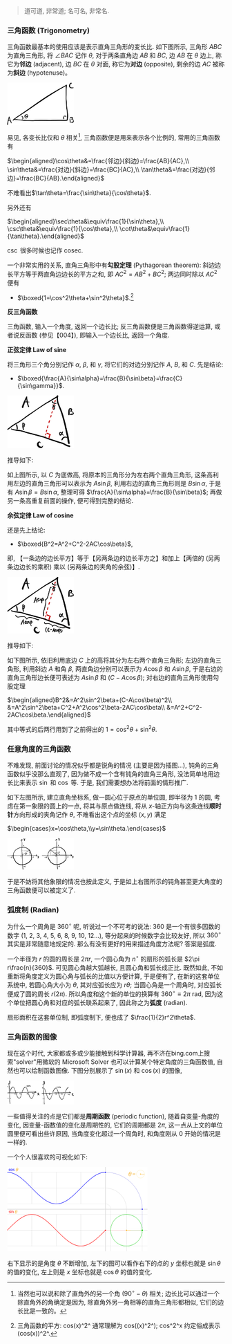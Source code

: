> 道可道, 非常道; 名可名, 非常名.

### 三角函数 (Trigonometry)

三角函数最基本的使用应该是表示直角三角形的变长比. 如下图所示, 三角形 $ABC$ 为直角三角形, 将 $\angle BAC$ 记作 $\theta$, 对于两条直角边 $AB$ 和 $BC$, 边 $AB$ 在 $\theta$ 边上, 称它为**邻边** (adjacent), 边 $BC$ 在 $\theta$ 对面, 称它为**对边** (opposite), 剩余的边 $AC$ 被称为**斜边** (hypotenuse)。

<img src="image-20230308142717670.png" alt="image-20230308142717670" style="zoom:15%;" />

易见, 各变长比仅和 $\theta$ 相关[^1], 三角函数便是用来表示各个比例的, 常用的三角函数有

$\begin{aligned}\cos\theta&=\frac{邻边}{斜边}=\frac{AB}{AC},\\
\sin\theta&=\frac{对边}{斜边}=\frac{BC}{AC},\\
\tan\theta&=\frac{对边}{邻边}=\frac{BC}{AB}.\end{aligned}$

不难看出$\tan\theta=\frac{\sin\theta}{\cos\theta}$.

另外还有

$\begin{aligned}\sec\theta&\equiv\frac{1}{\sin\theta},\\
\csc\theta&\equiv\frac{1}{\cos\theta},\\
\cot\theta&\equiv\frac{1}{\tan\theta}.\end{aligned}$

$\csc$ 很多时候也记作 $\text{cosec}$.

一个非常实用的关系, 直角三角形中有**勾股定理** (Pythagorean theorem): 斜边边长平方等于两直角边边长的平方之和, 即 $AC^2=AB^2+BC^2$; 两边同时除以 $AC^2$ 便有

-  $\boxed{1=\cos^2\theta+\sin^2\theta}$.[^2]

**反三角函数**

三角函数, 输入一个角度, 返回一个边长比; 反三角函数便是三角函数得逆运算, 或者说反函数 (参见【004】), 即输入一个边长比, 返回一个角度.

**正弦定律 Law of sine**

将三角形三个角分别记作 $\alpha$, $\beta$, 和 $\gamma$, 将它们的对边分别记作 $A$, $B$, 和 $C$. 先是结论:

-  $\boxed{\frac{A}{\sin\alpha}=\frac{B}{\sin\beta}=\frac{C}{\sin\gamma}}$.

<img src="image-20230308142913522.png" alt="image-20230308142913522" style="zoom:15%;" />

推导如下:

如上图所示, 以 $C$ 为底做高, 将原本的三角形分为左右两个直角三角形, 这条高利用左边的直角三角形可以表示为 $A\sin\beta$, 利用右边的直角三角形则是 $B\sin\alpha$, 于是有 $A\sin\beta=B\sin\alpha$, 整理可得 $\frac{A}{\sin\alpha}=\frac{B}{\sin\beta}$; 再做另一条高重复前面的操作, 便可得到完整的结论.

**余弦定律 Law of cosine**

还是先上结论:

-  $\boxed{B^2=A^2+C^2-2AC\cos\beta}$,

即, 【一条边的边长平方】等于【另两条边的边长平方之】和加上【两倍的 (另两条边边长的乘积) 乘以 (另两条边的夹角的余弦)】. 

<img src="image-20230308151417631.png" alt="image-20230308151417631" style="zoom:15%;" />

推导如下:

如下图所示, 依旧利用底边 $C$ 上的高将其分为左右两个直角三角形; 左边的直角三角形, 利用斜边 $A$ 和角 $\beta$, 两直角边分别可以表示为 $A\cos\beta$ 和 $A\sin\beta$, 于是右边的直角三角形边长便可表述为 $A\sin\beta$ 和 $(C-A\cos\beta)$; 对右边的直角三角形使用勾股定理

$\begin{aligned}B^2&=A^2\sin^2\beta+(C-A\cos\beta)^2\\
&=A^2\sin^2\beta+C^2+A^2\cos^2\beta-2AC\cos\beta\\
&=A^2+C^2-2AC\cos\beta.\end{aligned}$

其中等式的后两行用到了之前得出的 $1=\cos^2\theta+\sin^2\theta$.

### 任意角度的三角函数

不难发现, 前面讨论的情况似乎都是锐角的情况 (主要是因为插图...), 钝角的三角函数似乎没那么直观了, 因为做不成一个含有钝角的直角三角形, 没法简单地用边长比来表示 $\sin$ 和 $\cos$ 等. 于是, 我们需要想办法将前面的情形推广.

如下左图所示, 建立直角坐标系, 做一圆心位于原点的单位圆, 即半径为 $1$ 的圆, 考虑在第一象限的圆上的一点, 将其与原点做连线, 将从 $x$-轴正方向与这条连线**顺时针**方向形成的夹角记作 $\theta$, 不难看出这个点的坐标 $(x,y)$ 满足

$\begin{cases}x=\cos\theta,\\y=\sin\theta.\end{cases}$

<img src="image-20230316171124433.png" alt="image-20230316171124433" style="zoom:15%;" />

于是不妨将其他象限的情况也按此定义, 于是如上右图所示的钝角甚至更大角度的三角函数便可以被定义了.

### 弧度制 (Radian)

为什么一个周角是 $360^\circ$ 呢, 听说过一个不可考的说法:  $360$ 是一个有很多因数的数字 (1, 2, 3, 4, 5, 6, 8, 9, 10, 12...), 等分起来的时候数字会比较友好, 所以 $360^\circ$ 其实是非常随意地规定的. 那么有没有更好的用来描述角度方法呢? 答案是弧度.

一个半径为 $r$ 的圆的周长是 $2\pi r$, 一个圆心角为 $n^\circ$ 的扇形的弧长是 $2\pi r\frac{n}{360}$. 可见圆心角越大弧越长, 且圆心角和弧长成正比. 既然如此, 不如重新将角度定义为圆心角与弧长的比值以方便计算, 于是便有了, 在新的这套单位系统中, 若圆心角大小为 $\theta$, 其对应弧长应为 $r\theta$; 当圆心角是一个周角时, 对应弧长便成了圆的周长 $r(2\pi)$. 所以角度和这个新的单位的换算有 $360^\circ\equiv 2\pi\ \text{rad}$, 因为这个单位把圆心角和对应的弧长联系起来了, 因此称之为**弧度** (radian).

扇形面积在这套单位制, 即弧度制下, 便也成了 $\frac{1}{2}r^2\theta$.

### 三角函数的图像

现在这个时代, 大家都或多或少能接触到科学计算器, 再不济在bing.com上搜索"solver"用微软的 Microsoft Solver 也可以计算某个特定角度的三角函数值, 自然也可以绘制函数图像. 下图分别展示了 $\sin(x)$ 和 $\cos(x)$ 的图像, 

<img src="image-20230316171137500.png" alt="image-20230316171137500" style="zoom:15%;" />

一些值得关注的点是它们都是**周期函数** (periodic function), 随着自变量-角度的变化, 因变量-函数值的变化是周期性的, 它们的周期都是 $2\pi$, 这一点从上文的单位圆里便可看出些许原因, 当角度变化超过一个周角时, 和角度刚从 $0$ 开始的情况是一样的.

一个个人很喜欢的可视化如下:

<img src="db858a5da79d3c81e4579a2a24a0d240.gif" alt="查看源图像" style="zoom: 50%;" />

右下显示的是角度 $\theta$ 不断增加, 左下的图可以看作右下的点的 $y$ 坐标也就是 $\sin\theta$ 的值的变化, 左上则是 $x$ 坐标也就是 $\cos\theta$ 的值的变化.


[^1]: 当然也可以说和除了直角外的另一个角 $(90^\circ-\theta)$ 相关; 边长比可以通过一个除直角外的角确定是因为, 除直角外另一角相等的直角三角形都相似, 它们的边长比是一致的。

[^2]:  三角函数的平方: cos(x)^2^ 通常理解为 cos((x)^2^); cos^2^x 约定俗成表示 (cos(x))^2^.
